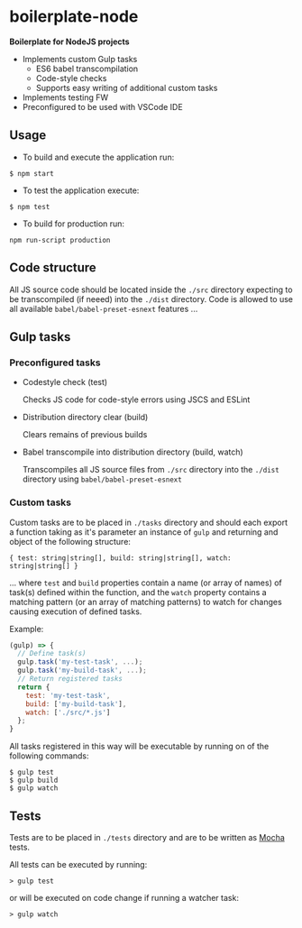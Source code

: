 # boilerplate-node

**Boilerplate for NodeJS projects**

- Implements custom Gulp tasks
  - ES6 babel transcompilation
  - Code-style checks
  - Supports easy writing of additional custom tasks
- Implements testing FW
- Preconfigured to be used with VSCode IDE

## Usage

- To build and execute the application run:

```
$ npm start
```

- To test the application execute:

```
$ npm test
```

- To build for production run:

```
npm run-script production
```


## Code structure

All JS source code should be located inside the `./src` directory expecting to be transcompiled (if neeed) into the `./dist` directory. Code is allowed to use all available `babel/babel-preset-esnext` features ...

## Gulp tasks

### Preconfigured tasks

- Codestyle check (test)

  Checks JS code for code-style errors using JSCS and ESLint

- Distribution directory clear (build)

  Clears remains of previous builds

- Babel transcompile into distribution directory (build, watch)

  Transcompiles all JS source files from `./src` directory into the `./dist` directory using `babel/babel-preset-esnext`

### Custom tasks

Custom tasks are to be placed in `./tasks` directory and should each export a function taking as it's parameter an instance of `gulp` and returning and object of the following structure:
```
{ test: string|string[], build: string|string[], watch: string|string[] }
```
... where `test` and `build` properties contain a name (or array of names) of task(s) defined within the function, and the `watch` property contains a matching pattern (or an array of matching patterns) to watch for changes causing execution of defined tasks.

Example:
```js
(gulp) => {
  // Define task(s)
  gulp.task('my-test-task', ...);
  gulp.task('my-build-task', ...);
  // Return registered tasks
  return {
    test: 'my-test-task',
    build: ['my-build-task'],
    watch: ['./src/*.js']
  };
}
```

All tasks registered in this way will be executable by running on of the following commands:
```
$ gulp test
$ gulp build
$ gulp watch
```

## Tests

Tests are to be placed in `./tests` directory and are to be written as [Mocha](https://mochajs.org/#getting-started) tests.

All tests can be executed by running:
```
> gulp test
``` 

or will be executed on code change if running a watcher task:

```
> gulp watch
```
